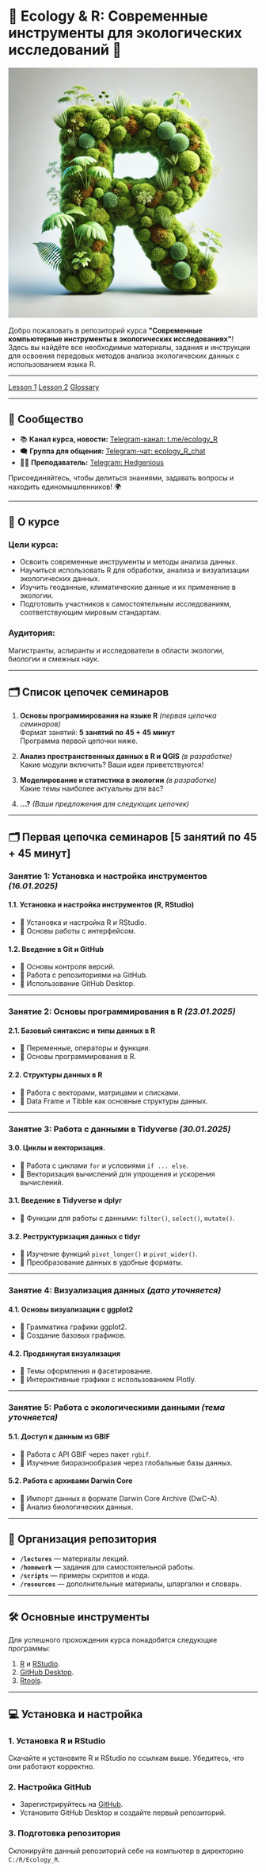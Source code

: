 # 🌿 Ecology & R: Современные инструменты для экологических исследований 🌿

![Баннер курса](images/ecology_R_logo.jpg)

Добро пожаловать в репозиторий курса **"Современные компьютерные инструменты в экологических исследованиях"**!  
Здесь вы найдёте все необходимые материалы, задания и инструкции для освоения передовых методов анализа экологических данных с использованием языка R.

---

[Lesson 1](site/lessons/lesson_1.md)
[Lesson 2](site/lessons/lesson_2.md)
[Glossary](site/glossary.md)

---

## 📢 Сообщество

- 📚 **Канал курса, новости:** [Telegram-канал: t.me/ecology_R](https://t.me/ecology_R)  
- 🗨️ **Группа для общения:** [Telegram-чат: ecology_R_chat](https://t.me/ecology_R_chat)
- 👨‍💻 **Преподаватель:** [Telegram: Hedgenious](https://t.me/Hedgenious)  


Присоединяйтесь, чтобы делиться знаниями, задавать вопросы и находить единомышленников! 🌍

---

## 📖 О курсе

### Цели курса:
- Освоить современные инструменты и методы анализа данных.
- Научиться использовать R для обработки, анализа и визуализации экологических данных.
- Изучить геоданные, климатические данные и их применение в экологии.
- Подготовить участников к самостоятельным исследованиям, соответствующим мировым стандартам.

### Аудитория:
Магистранты, аспиранты и исследователи в области экологии, биологии и смежных наук.

---

## 🗂️ Список цепочек семинаров

1. **Основы программирования на языке R** *(первая цепочка семинаров)*  
   Формат занятий: **5 занятий по 45 + 45 минут**  
   Программа первой цепочки ниже.

2. **Анализ пространственных данных в R и QGIS** *(в разработке)*  
   Какие модули включить? Ваши идеи приветствуются! 

3. **Моделирование и статистика в экологии** *(в разработке)*  
   Какие темы наиболее актуальны для вас?  

4. **...?** *(Ваши предложения для следующих цепочек)*  

---

## 🗂️ Первая цепочка семинаров [5 занятий по 45 + 45 минут]  

### **Занятие 1: Установка и настройка инструментов** *(16.01.2025)*  

#### 1.1. Установка и настройка инструментов (R, RStudio)
- 🔹 Установка и настройка R и RStudio.
- 🔹 Основы работы с интерфейсом.

#### 1.2. Введение в Git и GitHub
- 🔹 Основы контроля версий.
- 🔹 Работа с репозиториями на GitHub.
- 🔹 Использование GitHub Desktop.

---

### **Занятие 2: Основы программирования в R** *(23.01.2025)*  

#### 2.1. Базовый синтаксис и типы данных в R
- 🔹 Переменные, операторы и функции.
- 🔹 Основы программирования в R.

#### 2.2. Структуры данных в R
- 🔹 Работа с векторами, матрицами и списками.
- 🔹 Data Frame и Tibble как основные структуры данных.

---

### **Занятие 3: Работа с данными в Tidyverse** *(30.01.2025)*  

#### 3.0. Циклы и векторизация.
- 🔹 Работа с циклами `for` и условиями `if ... else`.
- 🔹 Векторизация вычислений для упрощения и ускорения вычислений.

#### 3.1. Введение в Tidyverse и dplyr
- 🔹 Функции для работы с данными: `filter()`, `select()`, `mutate()`.

#### 3.2. Реструктуризация данных с tidyr
- 🔹 Изучение функций `pivot_longer()` и `pivot_wider()`.
- 🔹 Преобразование данных в удобные форматы.

---

### **Занятие 4: Визуализация данных** *(дата уточняется)*  

#### 4.1. Основы визуализации с ggplot2
- 🔹 Грамматика графики ggplot2.
- 🔹 Создание базовых графиков.

#### 4.2. Продвинутая визуализация
- 🔹 Темы оформления и фасетирование.
- 🔹 Интерактивные графики с использованием Plotly.

---

### **Занятие 5: Работа с экологическими данными** *(тема уточняется)*  

#### 5.1. Доступ к данным из GBIF
- 🔹 Работа с API GBIF через пакет `rgbif`.
- 🔹 Изучение биоразнообразия через глобальные базы данных.

#### 5.2. Работа с архивами Darwin Core
- 🔹 Импорт данных в формате Darwin Core Archive (DwC-A).
- 🔹 Анализ биологических данных.

---

## 📂 Организация репозитория

- **`/lectures`** — материалы лекций.
- **`/homework`** — задания для самостоятельной работы.
- **`/scripts`** — примеры скриптов и кода.
- **`/resources`** — дополнительные материалы, шпаргалки и словарь.

---

## 🛠️ Основные инструменты

Для успешного прохождения курса понадобятся следующие программы:
1. [R](https://cran.r-project.org/bin/windows/base/) и [RStudio](https://posit.co/download/rstudio-desktop/).
2. [GitHub Desktop](https://desktop.github.com/).
3. [Rtools](https://cloud.r-project.org/bin/windows/Rtools/rtools44/rtools.html).

---

## 💻 Установка и настройка

### 1. Установка R и RStudio
Скачайте и установите R и RStudio по ссылкам выше. Убедитесь, что они работают корректно.

### 2. Настройка GitHub
- Зарегистрируйтесь на [GitHub](https://github.com).
- Установите GitHub Desktop и создайте первый репозиторий.

### 3. Подготовка репозитория
Склонируйте данный репозиторий себе на компьютер в директорию `C:/R/Ecology_R`.



